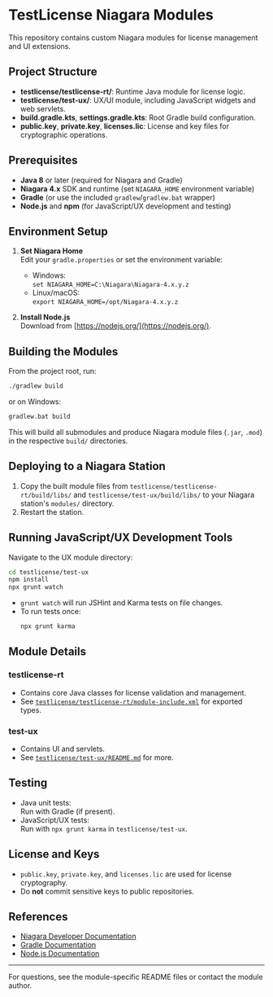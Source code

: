# TestLicense Niagara Modules

This repository contains custom Niagara modules for license management and UI extensions.

## Project Structure

- **testlicense/testlicense-rt/**: Runtime Java module for license logic.
- **testlicense/test-ux/**: UX/UI module, including JavaScript widgets and web servlets.
- **build.gradle.kts**, **settings.gradle.kts**: Root Gradle build configuration.
- **public.key**, **private.key**, **licenses.lic**: License and key files for cryptographic operations.

## Prerequisites

- **Java 8** or later (required for Niagara and Gradle)
- **Niagara 4.x** SDK and runtime (set `NIAGARA_HOME` environment variable)
- **Gradle** (or use the included `gradlew`/`gradlew.bat` wrapper)
- **Node.js** and **npm** (for JavaScript/UX development and testing)

## Environment Setup

1. **Set Niagara Home**  
   Edit your `gradle.properties` or set the environment variable:
   - Windows:  
     `set NIAGARA_HOME=C:\Niagara\Niagara-4.x.y.z`
   - Linux/macOS:  
     `export NIAGARA_HOME=/opt/Niagara-4.x.y.z`

2. **Install Node.js**  
   Download from [https://nodejs.org/](https://nodejs.org/).

## Building the Modules

From the project root, run:

```sh
./gradlew build
```
or on Windows:
```sh
gradlew.bat build
```

This will build all submodules and produce Niagara module files (`.jar`, `.mod`) in the respective `build/` directories.

## Deploying to a Niagara Station

1. Copy the built module files from `testlicense/testlicense-rt/build/libs/` and `testlicense/test-ux/build/libs/` to your Niagara station's `modules/` directory.
2. Restart the station.

## Running JavaScript/UX Development Tools

Navigate to the UX module directory:

```sh
cd testlicense/test-ux
npm install
npx grunt watch
```

- `grunt watch` will run JSHint and Karma tests on file changes.
- To run tests once:  
  ```sh
  npx grunt karma
  ```

## Module Details

### testlicense-rt

- Contains core Java classes for license validation and management.
- See [`testlicense/testlicense-rt/module-include.xml`](testlicense/testlicense-rt/module-include.xml) for exported types.

### test-ux

- Contains UI and servlets.
- See [`testlicense/test-ux/README.md`](testlicense/test-ux/README.md) for more.

## Testing

- Java unit tests:  
  Run with Gradle (if present).
- JavaScript/UX tests:  
  Run with `npx grunt karma` in `testlicense/test-ux`.

## License and Keys

- `public.key`, `private.key`, and `licenses.lic` are used for license cryptography.
- Do **not** commit sensitive keys to public repositories.

## References

- [Niagara Developer Documentation](https://www.niagara-community.com/)
- [Gradle Documentation](https://docs.gradle.org/)
- [Node.js Documentation](https://nodejs.org/en/docs/)

---

For questions, see the module-specific README files or contact the module author.
